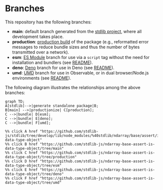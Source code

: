 <!--

@license Apache-2.0

Copyright (c) 2022 The Stdlib Authors.

Licensed under the Apache License, Version 2.0 (the "License");
you may not use this file except in compliance with the License.
You may obtain a copy of the License at

    http://www.apache.org/licenses/LICENSE-2.0

Unless required by applicable law or agreed to in writing, software
distributed under the License is distributed on an "AS IS" BASIS,
WITHOUT WARRANTIES OR CONDITIONS OF ANY KIND, either express or implied.
See the License for the specific language governing permissions and
limitations under the License.

-->

# Branches

This repository has the following branches:

-   **main**: default branch generated from the [stdlib project][stdlib-url], where all development takes place.
-   **production**: [production build][production-url] of the package (e.g., reformatted error messages to reduce bundle sizes and thus the number of bytes transmitted over a network).
-   **esm**: [ES Module][esm-url] branch for use via a `script` tag without the need for installation and bundlers (see [README][esm-readme]).
-   **deno**: [Deno][deno-url] branch for use in Deno (see [README][deno-readme]).
-   **umd**: [UMD][umd-url] branch for use in Observable, or in dual browser/Node.js environments (see [README][umd-readme]).

The following diagram illustrates the relationships among the above branches:

```mermaid
graph TD;
A[stdlib]-->|generate standalone package|B;
B[main] -->|productionize| C[production];
C -->|bundle| D[esm];
C -->|bundle| E[deno];
C -->|bundle| F[umd];

%% click A href "https://github.com/stdlib-js/stdlib/tree/develop/lib/node_modules/%40stdlib/ndarray/base/assert/is-data-type-object"
%% click B href "https://github.com/stdlib-js/ndarray-base-assert-is-data-type-object/tree/main"
%% click C href "https://github.com/stdlib-js/ndarray-base-assert-is-data-type-object/tree/production"
%% click D href "https://github.com/stdlib-js/ndarray-base-assert-is-data-type-object/tree/esm"
%% click E href "https://github.com/stdlib-js/ndarray-base-assert-is-data-type-object/tree/deno"
%% click F href "https://github.com/stdlib-js/ndarray-base-assert-is-data-type-object/tree/umd"
```

[stdlib-url]: https://github.com/stdlib-js/stdlib/tree/develop/lib/node_modules/%40stdlib/ndarray/base/assert/is-data-type-object
[production-url]: https://github.com/stdlib-js/ndarray-base-assert-is-data-type-object/tree/production
[deno-url]: https://github.com/stdlib-js/ndarray-base-assert-is-data-type-object/tree/deno
[deno-readme]: https://github.com/stdlib-js/ndarray-base-assert-is-data-type-object/blob/deno/README.md
[umd-url]: https://github.com/stdlib-js/ndarray-base-assert-is-data-type-object/tree/umd
[umd-readme]: https://github.com/stdlib-js/ndarray-base-assert-is-data-type-object/blob/umd/README.md
[esm-url]: https://github.com/stdlib-js/ndarray-base-assert-is-data-type-object/tree/esm
[esm-readme]: https://github.com/stdlib-js/ndarray-base-assert-is-data-type-object/blob/esm/README.md